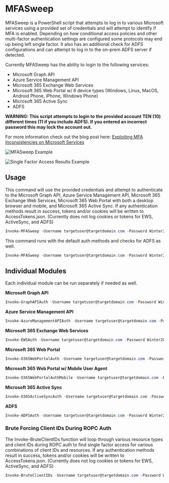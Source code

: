 # MFASweep
MFASweep is a PowerShell script that attempts to log in to various Microsoft services using a provided set of credentials and will attempt to identify if MFA is enabled. Depending on how conditional access policies and other multi-factor authentication settings are configured some protocols may end up being left single factor.  It also has an additional check for ADFS configurations and can attempt to log in to the on-prem ADFS server if detected. 

Currently MFASweep has the ability to login to the following services:

* Microsoft Graph API
* Azure Service Management API
* Microsoft 365 Exchange Web Services
* Microsoft 365 Web Portal w/ 6 device types (Windows, Linux, MacOS, Android Phone, iPhone, Windows Phone)
* Microsoft 365 Active Sync
* ADFS

**WARNING: This script attempts to login to the provided account TEN (10) different times (11 if you include ADFS). If you entered an incorrect password this may lock the account out.**

For more information check out the blog post here: [Exploiting MFA Inconsistencies on Microsoft Services](https://www.blackhillsinfosec.com/exploiting-mfa-inconsistencies-on-microsoft-services/) 

![MFASweep Example](/example.jpg?raw=true)

![Single Factor Access Results Example](https://user-images.githubusercontent.com/2296229/204374571-0b299177-a5ab-4e05-a313-d9fe5151d1d6.png)

## Usage

This command will use the provided credentials and attempt to authenticate to the Microsoft Graph API, Azure Service Management API, Microsoft 365 Exchange Web Services, Microsoft 365 Web Portal with both a desktop browser and mobile, and Microsoft 365 Active Sync. If any authentication methods result in success, tokens and/or cookies will be written to AccessTokens.json. (Currently does not log cookies or tokens for EWS, ActiveSync, and ADFS)

```PowerShell
Invoke-MFASweep -Username targetuser@targetdomain.com -Password Winter2024 -WriteTokens 
```

This command runs with the default auth methods and checks for ADFS as well.

```PowerShell
Invoke-MFASweep -Username targetuser@targetdomain.com -Password Winter2020 -Recon -IncludeADFS
```

## Individual Modules

Each individual module can be run separately if needed as well.

**Microsoft Graph API**
```PowerShell
Invoke-GraphAPIAuth -Username targetuser@targetdomain.com -Password Winter2020 
```

**Azure Service Management API**
```PowerShell
Invoke-AzureManagementAPIAuth -Username targetuser@targetdomain.com -Password Winter2020 
```

**Microsoft 365 Exchange Web Services**
```PowerShell
Invoke-EWSAuth -Username targetuser@targetdomain.com -Password Winter2020 
```

**Microsoft 365 Web Portal**
```PowerShell
Invoke-O365WebPortalAuth -Username targetuser@targetdomain.com -Password Winter2020 
```

**Microsoft 365 Web Portal w/ Mobile User Agent**
```PowerShell
Invoke-O365WebPortalAuthMobile -Username targetuser@targetdomain.com -Password Winter2020 
```

**Microsoft 365 Active Sync**
```PowerShell
Invoke-O365ActiveSyncAuth -Username targetuser@targetdomain.com -Password Winter2020 
```

**ADFS**
```PowerShell
Invoke-ADFSAuth -Username targetuser@targetdomain.com -Password Winter2020 
```
### Brute Forcing Client IDs During ROPC Auth
The Invoke-BruteClientIDs function will loop through various resource types and client IDs during ROPC auth to find single factor access for various combinations of client IDs and resources. If any authentication methods result in success, tokens and/or cookies will be written to AccessTokens.json. (Currently does not log cookies or tokens for EWS, ActiveSync, and ADFS)

```PowerShell
Invoke-BruteClientIDs -Username targetuser@targetdomain.com -Password Winter2024 -WriteTokens
```
